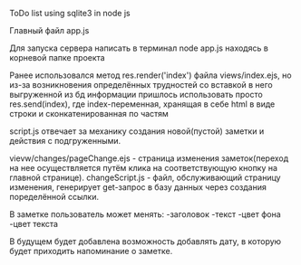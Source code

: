 ToDo list using sqlite3 in node js

Главный файл app.js

Для запуска сервера написать в терминал node app.js находясь в корневой папке проекта

Ранее использовался метод res.render('index') файла views/index.ejs, но из-за
возникновения определённых трудностей со вставкой в него выгруженной из бд информации
пришлось использовать просто res.send(index), где index-переменная, хранящая в себе html в виде строки
и сконкатенированная по частям

script.js отвечает за механику создания новой(пустой) заметки и действия с подгруженными.

vievw/changes/pageChange.ejs - страница изменения заметок(переход на нее осуществляется путём клика на соответствующую
кнопку на главной странице). changeScript.js - файл, обслуживающий страницу изменения, генерирует get-запрос
в базу данных через создания поределённой ссылки.

В заметке пользователь может менять:
-заголовок
-текст
-цвет фона
-цвет текста

В будущем будет добавлена возможность добавлять дату, в которую будет приходить напоминание о заметке.
